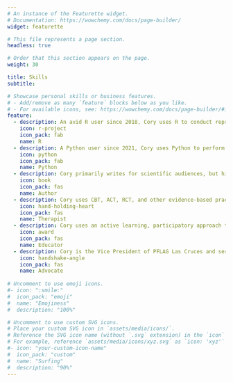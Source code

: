 ```yaml
---
# An instance of the Featurette widget.
# Documentation: https://wowchemy.com/docs/page-builder/
widget: featurette

# This file represents a page section.
headless: true

# Order that this section appears on the page.
weight: 30

title: Skills
subtitle:

# Showcase personal skills or business features.
# - Add/remove as many `feature` blocks below as you like.
# - For available icons, see: https://wowchemy.com/docs/page-builder/#icons
feature:
  - description: An avid R user since 2018, Cory uses R to conduct reproducible multilevel, latent variable, and machine learning analyses and visualizations.
    icon: r-project
    icon_pack: fab
    name: R
  - description: A Python user since 2021, Cory uses Python to perform machine learning, experiment with deep neural networks, execute natural language processing, scrape the web, and download big data.
    icon: python
    icon_pack: fab
    name: Python
  - description: Cory primarily writes for scientific audiences, but his research has been featured in popular outlets, such as [podcasts](https://podtail.com/podcast/meg-john-and-justin/cory-cascalheira-curative-kink/), [local](https://elpasoheraldpost.com/nmsu-doctoral-students-develop-guide-for-coping-with-self-isolation/) and [international](https://theconversation.com/how-lockdown-changed-our-sex-lives-new-research-156873) newspapers, [online magazines](https://www.vice.com/en/article/bvm9k8/survey-bot-fraud-lgbtq-health), and [other outlets](https://www.rawstory.com/sex/).
    icon: book
    icon_pack: fas
    name: Author
  - description: Cory uses CBT, ACT, RCT, and other evidence-based practices to prevent client problems, stop client suffering, and contribute to client development. He has neuropsychological and psychodiagnostic assessment experience.
    icon: hand-holding-heart
    icon_pack: fas
    name: Therapist
  - description: Cory uses an active learning, participatory approach to student education, and has developed GED classes for male inmates in the [Muscogee County Jail](https://www.columbusga.gov/sheriff/) and taught undergraduate classes in research and gender at [New Mexico State University](https://cep.nmsu.edu/).
    icon: award
    icon_pack: fas
    name: Educator
  - description: Cory is the Vice President of PFLAG Las Cruces and serves on national committees for [Division 44 of the American Psychological Association](https://www.apa.org/about/division/div44).
    icon: handshake-angle
    icon_pack: fas
    name: Advocate
  
# Uncomment to use emoji icons.
#- icon: ":smile:"
#  icon_pack: "emoji"
#  name: "Emojiness"
#  description: "100%"

# Uncomment to use custom SVG icons.
# Place your custom SVG icon in `assets/media/icons/`.
# Reference the SVG icon name (without `.svg` extension) in the `icon` field.
# For example, reference `assets/media/icons/xyz.svg` as `icon: 'xyz'`
#- icon: "your-custom-icon-name"
#  icon_pack: "custom"
#  name: "Surfing"
#  description: "90%"
---
```

